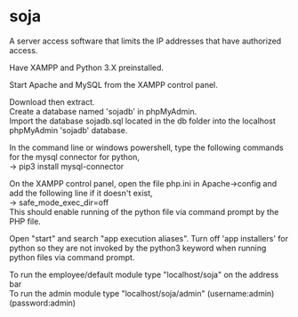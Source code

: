 # soja
A server access software that limits the IP addresses that have authorized access.

Have XAMPP and Python 3.X preinstalled.

Start Apache and MySQL from the XAMPP control panel.

Download then extract.  
Create a database named 'sojadb' in phpMyAdmin.  
Import the database sojadb.sql located in the db folder into the localhost phpMyAdmin 'sojadb' database.


In the command line or windows powershell, type the following commands for the mysql connector for python,  
-> pip3 install mysql-connector  

  On the XAMPP control panel, open the file php.ini in Apache->config and add the following line if it doesn't exist,  
  -> safe_mode_exec_dir=off  
  This should enable running of the python file via command prompt by the PHP file. 
  
  Open "start" and search "app execution aliases". Turn off 'app installers' for python so they are not invoked by the python3 keyword when running python files via command prompt.
  
  
To run the employee/default module type "localhost/soja" on the address bar  
To run the admin module type "localhost/soja/admin" (username:admin)(password:admin)
  
